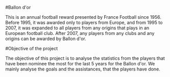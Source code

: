  #Ballon d'or

This is an annual football reward presented by France Football since 1956. Before 1995, it was awarded only to players from Europe, and from 1995 to 2007, it was expanded to all players from any origins that plays in an European football club.
After 2007, any players from any clubs and any origins can be awarded by Ballon d'or.

 #Objective of the project

The objective of this project is to analyse the statistics from the players that have been nominee the most for the last 5 years for the Ballon d'or. 
We mainly analyse the goals and the assistances, that the players have done.
